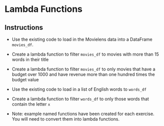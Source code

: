 # Lambda Functions

## Instructions

* Use the existing code to load in the Movielens data into a DataFrame `movies_df`.

* Create a lambda function to filter `movies_df` to movies with more than 15 words in their title

* Create a lambda function to filter `movies_df` to only movies that have a budget over 1000 and have revenue more than one hundred times the budget value

* Use the existing code to load in a list of English words to `words_df`

* Create a lambda function to filter `words_df` to only those words that contain the letter `x`

* Note: example named functions have been created for each exercise. You will need to convert them into lambda functions.